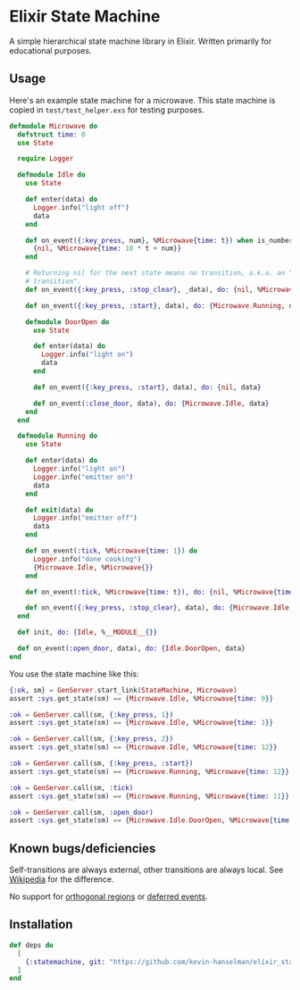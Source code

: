 # Elixir State Machine

A simple hierarchical state machine library in Elixir. Written primarily for
educational purposes.

## Usage

Here's an example state machine for a microwave. This state machine is copied
in `test/test_helper.exs` for testing purposes.

```elixir
defmodule Microwave do
  defstruct time: 0
  use State

  require Logger

  defmodule Idle do
    use State

    def enter(data) do
      Logger.info("light off")
      data
    end

    def on_event({:key_press, num}, %Microwave{time: t}) when is_number(num) do
      {nil, %Microwave{time: 10 * t + num}}
    end

    # Returning nil for the next state means no transition, a.k.a. an "internal
    # transition".
    def on_event({:key_press, :stop_clear}, _data), do: {nil, %Microwave{time: 0}}

    def on_event({:key_press, :start}, data), do: {Microwave.Running, data}

    defmodule DoorOpen do
      use State

      def enter(data) do
        Logger.info("light on")
        data
      end

      def on_event({:key_press, :start}, data), do: {nil, data}

      def on_event(:close_door, data), do: {Microwave.Idle, data}
    end
  end

  defmodule Running do
    use State

    def enter(data) do
      Logger.info("light on")
      Logger.info("emitter on")
      data
    end

    def exit(data) do
      Logger.info("emitter off")
      data
    end

    def on_event(:tick, %Microwave{time: 1}) do
      Logger.info("done cooking")
      {Microwave.Idle, %Microwave{}}
    end

    def on_event(:tick, %Microwave{time: t}), do: {nil, %Microwave{time: t - 1}}

    def on_event({:key_press, :stop_clear}, data), do: {Microwave.Idle, data}
  end

  def init, do: {Idle, %__MODULE__{}}

  def on_event(:open_door, data), do: {Idle.DoorOpen, data}
end
```

You use the state machine like this:

```elixir
{:ok, sm} = GenServer.start_link(StateMachine, Microwave)
assert :sys.get_state(sm) == {Microwave.Idle, %Microwave{time: 0}}

:ok = GenServer.call(sm, {:key_press, 1})
assert :sys.get_state(sm) == {Microwave.Idle, %Microwave{time: 1}}

:ok = GenServer.call(sm, {:key_press, 2})
assert :sys.get_state(sm) == {Microwave.Idle, %Microwave{time: 12}}

:ok = GenServer.call(sm, {:key_press, :start})
assert :sys.get_state(sm) == {Microwave.Running, %Microwave{time: 12}}

:ok = GenServer.call(sm, :tick)
assert :sys.get_state(sm) == {Microwave.Running, %Microwave{time: 11}}

:ok = GenServer.call(sm, :open_door)
assert :sys.get_state(sm) == {Microwave.Idle.DoorOpen, %Microwave{time: 12}}
```

## Known bugs/deficiencies

Self-transitions are always external, other transitions are always local. See
[Wikipedia](https://en.wikipedia.org/wiki/UML_state_machine#Local_versus_external_transitions)
for the difference.

No support for [orthogonal
regions](https://en.wikipedia.org/wiki/UML_state_machine#Orthogonal_regions) or
[deferred
events](https://en.wikipedia.org/wiki/UML_state_machine#Event_deferral).

## Installation

```elixir
def deps do
  [
    {:statemachine, git: "https://github.com/kevin-hanselman/elixir_statemachine.git", tag: "main"}
  ]
end
```
